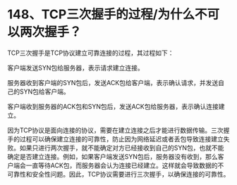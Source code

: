 # 148、TCP三次握手的过程/为什么不可以两次握手？

TCP三次握手是TCP协议建立可靠连接的过程，其过程如下：


客户端发送SYN包给服务器，表示请求建立连接。

服务器收到客户端的SYN包后，发送ACK包给客户端，表示确认请求，并发送自己的SYN包给客户端。

客户端收到服务器的ACK包和SYN包后，发送ACK包给服务器，表示确认连接建立。

因为TCP协议是面向连接的协议，需要在建立连接之后才能进行数据传输。三次握手的过程可以确保建立连接的可靠性，防止因为网络延迟或者丢包导致连接建立失败。如果只进行两次握手，就不能确定对方已经接收到自己的SYN包，也就不能确定是否建立连接。例如，如果客户端发送SYN包后，服务器没有收到，那么客户端会一直等待ACK包，而服务器会认为连接已经建立。这样就会导致数据的不可靠性和安全性问题。因此，TCP协议需要进行三次握手，以确保连接的可靠性。
